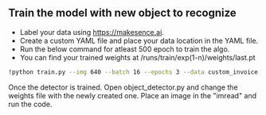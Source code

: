 
## Train the model with new object to recognize

- Label your data using https://makesence.ai.
- Create a custom YAML file and place your data location in the YAML file.
- Run the below command for atleast 500 epoch to train the algo.
- You can find your trained weights at /runs/train/exp(1-n)/weights/last.pt

```bash
!python train.py --img 640 --batch 16 --epochs 3 --data custom_invoice.yaml --weights yolov5s.pt --nosave --cache
```

Once the detector is trained. Open object_detector.py and change the weights file with the newly created one. Place an image in the "imread" and run the code.